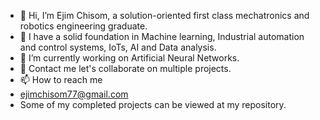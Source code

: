 - 👋 Hi, I’m Ejim Chisom, a solution-oriented first class mechatronics and robotics engineering graduate.
- 👀 I have a solid foundation in Machine learning, Industrial automation and control systems, IoTs, AI and Data analysis. 
- 🌱 I’m currently working on Artificial Neural Networks. 
- 💞️ Contact me let's collaborate on multiple projects.
- 📫 How to reach me
- ejimchisom77@gmail.com
- Some of my completed projects can be viewed at my repository.

<!---
ej1m/ej1m is a ✨ special ✨ repository because its `README.md` (this file) appears on your GitHub profile.
You can click the Preview link to take a look at your changes.
--->

